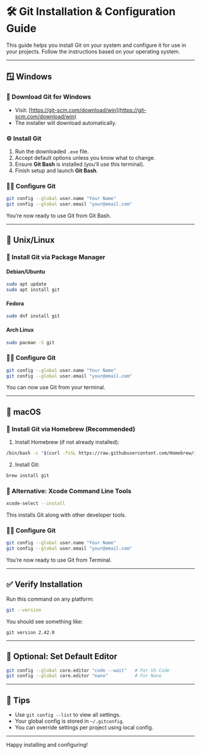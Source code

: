 # 🛠️ Git Installation & Configuration Guide

This guide helps you install Git on your system and configure it for use in your projects. Follow the instructions based on your operating system.

---

## 🪟 Windows

### 🔽 Download Git for Windows

- Visit: [https://git-scm.com/download/win](https://git-scm.com/download/win)
- The installer will download automatically.

### ⚙️ Install Git

1. Run the downloaded `.exe` file.
2. Accept default options unless you know what to change.
3. Ensure **Git Bash** is installed (you’ll use this terminal).
4. Finish setup and launch **Git Bash**.

### 🧑‍💻 Configure Git

```bash
git config --global user.name "Your Name"
git config --global user.email "your@email.com"
```

You’re now ready to use Git from Git Bash.

---

## 🐧 Unix/Linux

### 🔽 Install Git via Package Manager

#### Debian/Ubuntu

```bash
sudo apt update
sudo apt install git
```

#### Fedora

```bash
sudo dnf install git
```

#### Arch Linux

```bash
sudo pacman -S git
```

### 🧑‍💻 Configure Git

```bash
git config --global user.name "Your Name"
git config --global user.email "your@email.com"
```

You can now use Git from your terminal.

---

## 🍎 macOS

### 🔽 Install Git via Homebrew (Recommended)

1. Install Homebrew (if not already installed):

```bash
/bin/bash -c "$(curl -fsSL https://raw.githubusercontent.com/Homebrew/install/HEAD/install.sh)"
```

2. Install Git:

```bash
brew install git
```

### 🔽 Alternative: Xcode Command Line Tools

```bash
xcode-select --install
```

This installs Git along with other developer tools.

### 🧑‍💻 Configure Git

```bash
git config --global user.name "Your Name"
git config --global user.email "your@email.com"
```

You’re now ready to use Git from Terminal.

---

## ✅ Verify Installation

Run this command on any platform:

```bash
git --version
```

You should see something like:

```
git version 2.42.0
```

---

## 📁 Optional: Set Default Editor

```bash
git config --global core.editor "code --wait"   # For VS Code
git config --global core.editor "nano"          # For Nano
```

---

## 🧠 Tips

- Use `git config --list` to view all settings.
- Your global config is stored in `~/.gitconfig`.
- You can override settings per project using local config.

---

Happy installing and configuring!
